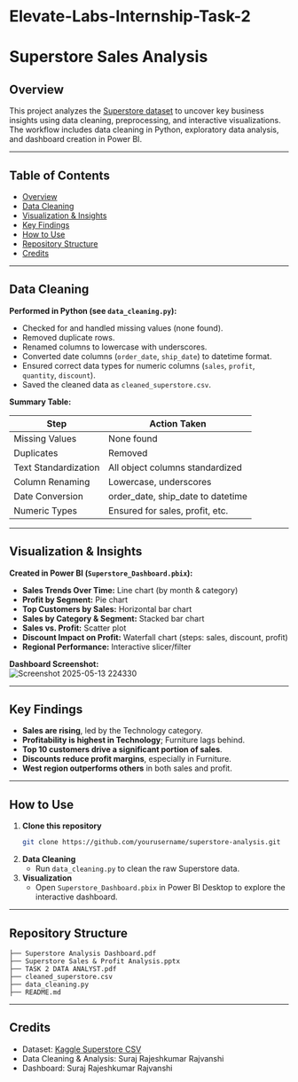 # Elevate-Labs-Internship-Task-2

# Superstore Sales Analysis

## Overview

This project analyzes the [Superstore dataset](https://www.kaggle.com/datasets/arpitagupta11/superstore-csv) to uncover key business insights using data cleaning, preprocessing, and interactive visualizations. The workflow includes data cleaning in Python, exploratory data analysis, and dashboard creation in Power BI.

---

## Table of Contents

- [Overview](#overview)
- [Data Cleaning](#data-cleaning)
- [Visualization & Insights](#visualization--insights)
- [Key Findings](#key-findings)
- [How to Use](#how-to-use)
- [Repository Structure](#repository-structure)
- [Credits](#credits)

---

## Data Cleaning

**Performed in Python (see `data_cleaning.py`):**
- Checked for and handled missing values (none found).
- Removed duplicate rows.
- Renamed columns to lowercase with underscores.
- Converted date columns (`order_date`, `ship_date`) to datetime format.
- Ensured correct data types for numeric columns (`sales`, `profit`, `quantity`, `discount`).
- Saved the cleaned data as `cleaned_superstore.csv`.

**Summary Table:**

| Step                | Action Taken                          |
|---------------------|---------------------------------------|
| Missing Values      | None found                            |
| Duplicates          | Removed                               |
| Text Standardization| All object columns standardized       |
| Column Renaming     | Lowercase, underscores                |
| Date Conversion     | order_date, ship_date to datetime     |
| Numeric Types       | Ensured for sales, profit, etc.       |

---

## Visualization & Insights

**Created in Power BI (`Superstore_Dashboard.pbix`):**

- **Sales Trends Over Time:** Line chart (by month & category)
- **Profit by Segment:** Pie chart
- **Top Customers by Sales:** Horizontal bar chart
- **Sales by Category & Segment:** Stacked bar chart
- **Sales vs. Profit:** Scatter plot
- **Discount Impact on Profit:** Waterfall chart (steps: sales, discount, profit)
- **Regional Performance:** Interactive slicer/filter

**Dashboard Screenshot:**  
![Screenshot 2025-05-13 224330](https://github.com/user-attachments/assets/47337473-cd31-4bc6-b54c-6a3384d60991)

---

## Key Findings

- **Sales are rising**, led by the Technology category.
- **Profitability is highest in Technology**; Furniture lags behind.
- **Top 10 customers drive a significant portion of sales**.
- **Discounts reduce profit margins**, especially in Furniture.
- **West region outperforms others** in both sales and profit.

---

## How to Use

1. **Clone this repository**
   ```bash
   git clone https://github.com/yourusername/superstore-analysis.git
   ```
2. **Data Cleaning**
   - Run `data_cleaning.py` to clean the raw Superstore data.
3. **Visualization**
   - Open `Superstore_Dashboard.pbix` in Power BI Desktop to explore the interactive dashboard.

---

## Repository Structure

```
├── Superstore Analysis Dashboard.pdf
├── Superstore Sales & Profit Analysis.pptx
├── TASK 2 DATA ANALYST.pdf
├── cleaned_superstore.csv
├── data_cleaning.py
├── README.md
```

---

## Credits

- Dataset: [Kaggle Superstore CSV](https://www.kaggle.com/datasets/arpitagupta11/superstore-csv)
- Data Cleaning & Analysis: Suraj Rajeshkumar Rajvanshi
- Dashboard: Suraj Rajeshkumar Rajvanshi

